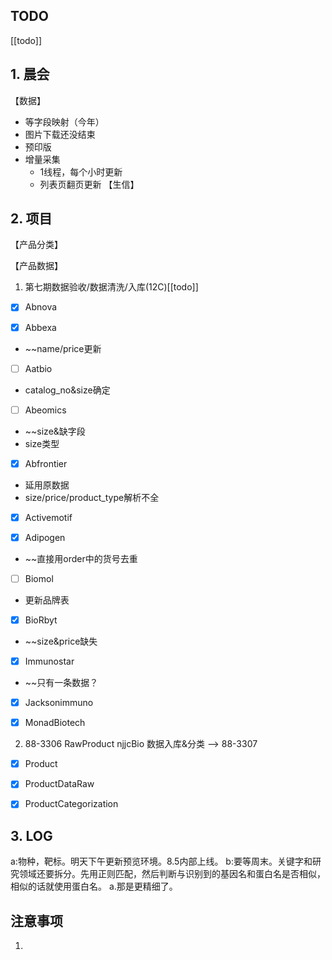 ## TODO
[[todo]]


## 1. 晨会
【数据】
- 等字段映射（今年）
- 图片下载还没结束
- 预印版
- 增量采集
	- 1线程，每个小时更新
	- 列表页翻页更新
【生信】


## 2. 项目
【产品分类】


【产品数据】
1. 第七期数据验收/数据清洗/入库(12C)[[todo]]
- [x] Abnova

- [x] Abbexa
- ~~name/price更新


- [ ] Aatbio
- catalog_no&size确定

- [ ] Abeomics
- ~~size&缺字段
- size类型

- [x] Abfrontier
- 延用原数据
- size/price/product_type解析不全
- [x] Activemotif

- [x] Adipogen
- ~~直接用order中的货号去重

- [ ] Biomol
- 更新品牌表
- [x] BioRbyt
- ~~size&price缺失
- [x] Immunostar
- ~~只有一条数据？
- [x] Jacksonimmuno

- [x] MonadBiotech

2. 88-3306 RawProduct njjcBio 数据入库&分类 ——> 88-3307
- [x] Product
- [x] ProductDataRaw
- [x] ProductCategorization



## 3. LOG
a:物种，靶标。明天下午更新预览环境。8.5内部上线。
b:要等周末。关键字和研究领域还要拆分。先用正则匹配，然后判断与识别到的基因名和蛋白名是否相似，相似的话就使用蛋白名。
a.那是更精细了。


## 注意事项
1. 








